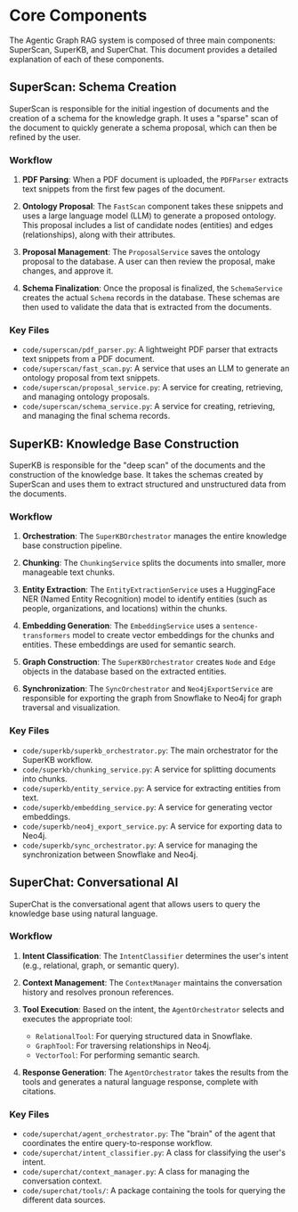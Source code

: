# Core Components

The Agentic Graph RAG system is composed of three main components: SuperScan,
SuperKB, and SuperChat. This document provides a detailed explanation of each
of these components.

## SuperScan: Schema Creation

SuperScan is responsible for the initial ingestion of documents and the
creation of a schema for the knowledge graph. It uses a "sparse" scan of the
document to quickly generate a schema proposal, which can then be refined by
the user.

### Workflow

1.  **PDF Parsing**: When a PDF document is uploaded, the `PDFParser`
    extracts text snippets from the first few pages of the document.

2.  **Ontology Proposal**: The `FastScan` component takes these snippets and
    uses a large language model (LLM) to generate a proposed ontology. This
    proposal includes a list of candidate nodes (entities) and edges
    (relationships), along with their attributes.

3.  **Proposal Management**: The `ProposalService` saves the ontology
    proposal to the database. A user can then review the proposal, make
    changes, and approve it.

4.  **Schema Finalization**: Once the proposal is finalized, the
    `SchemaService` creates the actual `Schema` records in the database.
    These schemas are then used to validate the data that is extracted from
    the documents.

### Key Files

-   `code/superscan/pdf_parser.py`: A lightweight PDF parser that extracts
    text snippets from a PDF document.
-   `code/superscan/fast_scan.py`: A service that uses an LLM to generate an
    ontology proposal from text snippets.
-   `code/superscan/proposal_service.py`: A service for creating,
    retrieving, and managing ontology proposals.
-   `code/superscan/schema_service.py`: A service for creating, retrieving,
    and managing the final schema records.

## SuperKB: Knowledge Base Construction

SuperKB is responsible for the "deep scan" of the documents and the
construction of the knowledge base. It takes the schemas created by SuperScan
and uses them to extract structured and unstructured data from the documents.

### Workflow

1.  **Orchestration**: The `SuperKBOrchestrator` manages the entire
    knowledge base construction pipeline.

2.  **Chunking**: The `ChunkingService` splits the documents into smaller,
    more manageable text chunks.

3.  **Entity Extraction**: The `EntityExtractionService` uses a HuggingFace
    NER (Named Entity Recognition) model to identify entities (such as
    people, organizations, and locations) within the chunks.

4.  **Embedding Generation**: The `EmbeddingService` uses a
    `sentence-transformers` model to create vector embeddings for the chunks
    and entities. These embeddings are used for semantic search.

5.  **Graph Construction**: The `SuperKBOrchestrator` creates `Node` and
    `Edge` objects in the database based on the extracted entities.

6.  **Synchronization**: The `SyncOrchestrator` and `Neo4jExportService` are
    responsible for exporting the graph from Snowflake to Neo4j for graph
    traversal and visualization.

### Key Files

-   `code/superkb/superkb_orchestrator.py`: The main orchestrator for the
    SuperKB workflow.
-   `code/superkb/chunking_service.py`: A service for splitting documents
    into chunks.
-   `code/superkb/entity_service.py`: A service for extracting entities
    from text.
-   `code/superkb/embedding_service.py`: A service for generating vector
    embeddings.
-   `code/superkb/neo4j_export_service.py`: A service for exporting data to
    Neo4j.
-   `code/superkb/sync_orchestrator.py`: A service for managing the
    synchronization between Snowflake and Neo4j.

## SuperChat: Conversational AI

SuperChat is the conversational agent that allows users to query the knowledge
base using natural language.

### Workflow

1.  **Intent Classification**: The `IntentClassifier` determines the user's
    intent (e.g., relational, graph, or semantic query).

2.  **Context Management**: The `ContextManager` maintains the conversation
    history and resolves pronoun references.

3.  **Tool Execution**: Based on the intent, the `AgentOrchestrator` selects
    and executes the appropriate tool:
    -   `RelationalTool`: For querying structured data in Snowflake.
    -   `GraphTool`: For traversing relationships in Neo4j.
    -   `VectorTool`: For performing semantic search.

4.  **Response Generation**: The `AgentOrchestrator` takes the results from
    the tools and generates a natural language response, complete with
    citations.

### Key Files

-   `code/superchat/agent_orchestrator.py`: The "brain" of the agent that
    coordinates the entire query-to-response workflow.
-   `code/superchat/intent_classifier.py`: A class for classifying the
    user's intent.
-   `code/superchat/context_manager.py`: A class for managing the
    conversation context.
-   `code/superchat/tools/`: A package containing the tools for querying the
    different data sources.